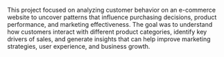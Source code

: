 This project focused on analyzing customer behavior on an e-commerce website to uncover patterns that influence purchasing decisions, product performance, and marketing effectiveness. The goal was to understand how customers interact with different product categories, identify key drivers of sales, and generate insights that can help improve marketing strategies, user experience, and business growth.

